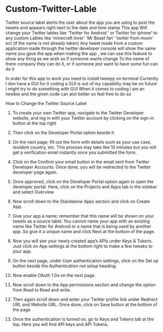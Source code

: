 # Custom-Twitter-Lable
Twitter source label alerts the user about the app you are using to post the tweets and appears right next to the date and time stamp
This app Will change your Twitter lables like 'Twitter for Android ' or Twitter for iphone' to any custom Lables like 'minecraft lover' 'Mr Beast fan' 'twiiter from moon' ect (if the name is not already taken)
Any tweet made from a custom application made through the twitter developer console will show the same name you gave the app when making the app , we can use this feature to show any thing as we wish so if someone wants change 
To the name of there company they can do it, or if someone jest want to have some fun can do it 

In order for this app to work you need to install tweepy on terminal
Currently I don have a GUI for it coding a GUI is out of my capability may be on future I might try to do something with GUI
When it comes to coding i am an newbie and the given code can alot better so feel free to do so


How to Change the Twitter Source Label
1. To create your own Twitter app, navigate to the Twitter Developer website, and log in with your Twitter account by clicking on the sign-in button at the top right

2. Then click on the Developer Portal option beside it

3. On the next page, fill out the form with details such as your use case, resident country, etc. This process may take like 10 minutes but you will get a verification email instantly once you submitted the form.

4. Click on the Confirm your email button in the email sent from Twitter Developer Accounts. Once done, you will be redirected to the Twitter developer page again.

5. Once approved, click on the Developer Portal option again to open the developer portal. Here, click on the Projects and Apps tab in the sidebar and select Overview.

6. Now scroll down to the Standalone Apps section and click on Create App.

7. Give your app a name; remember that this name will be shown on your tweets as a source label. You cannot name your app with an existing name like Twitter for Android or a name that is being used by another app. So give it a unique name and click Next at the bottom of the page.

8. Now you will see your newly created app’s APIs under Keys & Tokens. Just click on App settings at the bottom right to make a few tweaks to your app.

9. On the next page, under User authentication settings, click on the Set up button beside the Authentication not setup heading.

10. Now enable OAuth 1.0a on the next page.



11. Now scroll down to the App permissions section and change the option from Read to Read and write.

12. Then again scroll down and enter your Twitter profile link under Redirect URL and Website URL. Once done, click on Save button at the bottom of the page

13. Once the authentication is turned on, go to Keys and Tokens tab at the top. Here you will find API keys and API Tokens.
